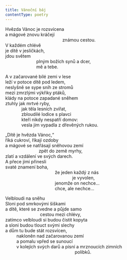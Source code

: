 ```yaml
---
title: Vánoční báj
contentType: poetry
---
```


<section>

Hvězda Vánoc je rozsvícena  
a mágové znovu kráčejí  
                                              známou cestou.  
V každém chlévě  
je dítě v jesličkách,  
jdou světem  
                         plným božích synů a dcer,  
                         mě a tebe.

</section>

<section>

A v začarované bílé zemi v lese  
leží v potoce dítě pod ledem,  
neslyšně se sype sníh ze stromů  
mezi zmrzlými výkřiky ptáků,  
klády na potoce zapadané sněhem  
ztuhly jak mrtvé ryby,  
             jak těla lesních zvířat,  
             zbloudilé lodice s plavci  
             kteří nikdy nespatří domov:  
             vesla jim vypadla z dřevěných rukou.

</section>

<section>

„Dítě je hvězda Vánoc,“  
říká cukroví, říkají ozdoby  
a mágové se natřásají sněhovou zemí  
                           zpět do země myrhy,  
zlatí a vzdálení ve svých darech.  
A přece jimi přinesli  
svaté znamení boha,  
                                        že jeden každý z nás  
                                                      je vyvolen,  
                                        jenomže on nechce…  
                                        chce, ale nechce…

</section>

<section>

Velbloudi na sněhu  
Sloni pod smrkovými šiškami  
a dítě, které se zvedne a půjde samo  
                            cestou mezi chlévy,  
zatímco velbloudi si budou čistit kopyta  
a sloni budou tlouct svými slechy  
a dům tu bude stát rozsvícen,  
         nakloněn nad začarovanou zemí  
         a pomalu vpřed se sunoucí  
         v kolejích svých darů a písní a mrznoucích zimních  
                                                        polibků.

</section>
